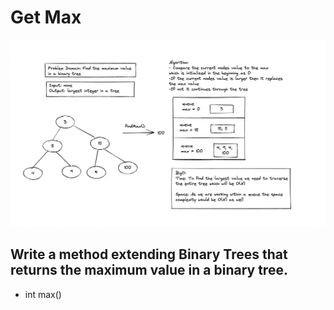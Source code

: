 # Get Max
![image](./findMax.png)

## Write a method extending Binary Trees that returns the maximum value in a binary tree.

- int max()
